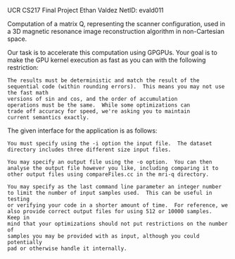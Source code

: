 UCR CS217 Final Project
Ethan Valdez
NetID: evald011

Computation of a matrix Q, representing the scanner configuration, used in 
a 3D magnetic resonance image reconstruction algorithm in non-Cartesian space.

Our task is to accelerate this computation using GPGPUs.  Your goal is to 
make the GPU kernel execution as fast as you can with the following restriction:

    The results must be deterministic and match the result of the
    sequential code (within rounding errors).  This means you may not use the fast math
	versions of sin and cos, and the order of accumulation
	operations must be the same.  While some optimizations can
	trade off accuracy for speed, we're asking you to maintain
	current semantics exactly.

The given interface for the application is as follows:

    You must specify using the -i option the input file.  The dataset 
    directory includes three different size input files.

    You may specify an output file using the -o option.  You can then 
    analyse the output file however you like, including comparing it to 
    other output files using compareFiles.cc in the mri-q directory.

    You may specify as the last command line parameter an integer number 
    to limit the number of input samples used.  This can be useful in testing
    or verifying your code in a shorter amount of time.  For reference, we 
    also provide correct output files for using 512 or 10000 samples.  Keep in 
    mind that your optimizations should not put restrictions on the number of 
    samples you may be provided with as input, although you could potentially
    pad or otherwise handle it internally.
